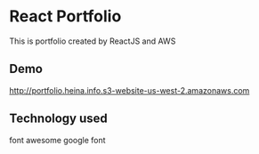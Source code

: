 # React Portfolio
This is portfolio created by ReactJS and AWS
## Demo
http://portfolio.heina.info.s3-website-us-west-2.amazonaws.com

## Technology used

font awesome
google font
